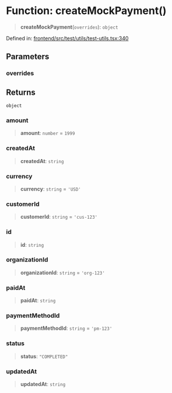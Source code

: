 # Function: createMockPayment()

> **createMockPayment**(`overrides`): `object`

Defined in: [frontend/src/test/utils/test-utils.tsx:340](https://github.com/lsendel/sass/blob/ca8b2b87627589617e0de57047e1f50d53e78078/frontend/src/test/utils/test-utils.tsx#L340)

## Parameters

### overrides

## Returns

`object`

### amount

> **amount**: `number` = `1999`

### createdAt

> **createdAt**: `string`

### currency

> **currency**: `string` = `'USD'`

### customerId

> **customerId**: `string` = `'cus-123'`

### id

> **id**: `string`

### organizationId

> **organizationId**: `string` = `'org-123'`

### paidAt

> **paidAt**: `string`

### paymentMethodId

> **paymentMethodId**: `string` = `'pm-123'`

### status

> **status**: `"COMPLETED"`

### updatedAt

> **updatedAt**: `string`
